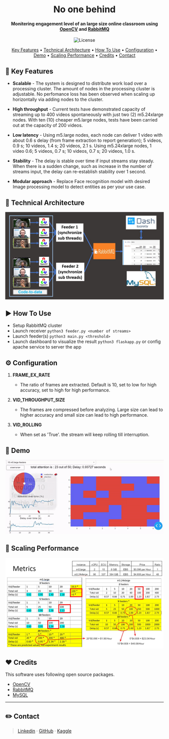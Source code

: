 <h1 align="center">
  <br>
  No one behind
  <br>
</h1>


<h4 align="center">Monitering engagement level of an large size online classroom using <a href="https://opencv.org/" target="_blank">OpenCV</a> and <a href="https://www.rabbitmq.com/" target="_blank">RabbitMQ</a> </h4>

<p align="center">
    <img src="https://img.shields.io/github/license/mashape/apistatus.svg?maxAge=2592000"
         alt="License">

</p>

<p align="center">
  <a href="#-key-features">Key Features</a> •
  <a href="#-technical-architecture">Technical Architecture</a> •
  <a href="#-how-to-use">How To Use</a> •
  <a href="#-configuration">Configuration</a> •
  <a href="#-demo">Demo</a> •
  <a href="#-scaling-performance">Scaling Performance</a> •
  <a href="#-credits">Credits</a> •
  <a href="#-contact">Contact</a>

</p>


## 🎨 Key Features

-   **Scalable** - The system is designed to distribute work load over a processing cluster.  The amount of nodes in the processing cluster is adjustable.  No perfomance loss has been observed when scaling up horizontally via adding nodes to the cluster.

-   **High throughput** - Current tests have demonstrated capacity of streaming up to 400 videos spontaneously with just two (2) m5.24xlarge nodes. With ten (10) cheaper m5.large nodes, tests have been carried out at the capacity of 200 videos.

-   **Low latency** - Using m5.large nodes, each node can deliver 1 video with about 0.6 s delay (from frame extraction to report generation); 5 videos, 0.9 s; 10 videos, 1.4 s; 20 videos, 2.1 s. Using m5.24xlarge nodes, 1 video 0.6; 5 videos, 0.7 s; 10 videos, 0.7 s; 20 videos, 1.0 s.

-   **Stability** - The delay is stable over time if input streams stay steady. When there is a sudden change, such as increase in the number of streams input, the delay can re-establish stability over 1 second.

-   **Modular approach** - Replace Face recognition model with desired Image processing model to detect entities as per your use case.

## 🔨 Technical Architecture

![architecture](/pics/arch.jpg)

## ▶️ How To Use

-   Setup RabbitMQ cluster
-   Launch receiver
`python3 feeder.py <number of streams>`
-   Launch feeder(s)
`python3 main.py <threshold>`
-   Launch dashboard to visualize the result
`python3 flaskapp.py`
or config apache service to server the app


## ⚙️ Configuration

1.  **FRAME_EX_RATE**

    -   The ratio of frames are extracted. Default is 10, set to low for high accuracy, set to high for high performance.

2.  **VID_THROUGHPUT_SIZE**

    -   The frames are compressed before analyzing. Large size can lead to higher accuracy and small size can lead to high performance.

3.  **VID_ROLLING**

    -   When set as 'True'. the stream will keep rolling till interruption.


## 🐾 Demo

![screenshot](/pics/demo.gif)

## 🚀 Scaling Performance

![latency](/pics/metrics.jpg)

## ❤️ Credits

This software uses following open source packages.

-   [OpenCV](https://opencv.org)
-   [RabbitMQ](https://www.rabbitmq.com)
-   [MySQL](https://www.mysql.com)

* * *

## ✏️ Contact

> [Linkedin](http://www.linkedin.com/in/xiaofZ) · 
> [GitHub](github.com/abigcleverdog)  · 
> [Kaggle](https://www.kaggle.com/abigcleverdog)